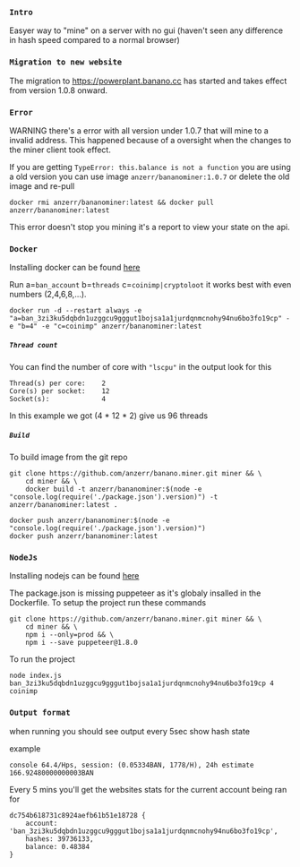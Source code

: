 
### `Intro`
Easyer way to "mine" on a server with no gui (haven't seen any difference in hash speed compared to a normal browser)

### `Migration to new website`
The migration to https://powerplant.banano.cc has started and takes effect from version 1.0.8 onward.

### `Error`
WARNING there's a error with all version under 1.0.7 that will mine to a invalid address. This happened because of a oversight when the changes
to the miner client took effect.

If you are getting `TypeError: this.balance is not a function` you are using a old version
you can use image `anzerr/bananominer:1.0.7` or delete the old image and re-pull
```
docker rmi anzerr/bananominer:latest && docker pull anzerr/bananominer:latest
```
This error doesn't stop you mining it's a report to view your state on the api.

### `Docker`
Installing docker can be found [here](https://docs.docker.com/install/linux/docker-ce/ubuntu/)

Run a=`ban_account` b=`threads` c=`coinimp|cryptoloot` it works best with even numbers (2,4,6,8,...).
```
docker run -d --restart always -e "a=ban_3zi3ku5dqbdn1uzggcu9gggut1bojsa1a1jurdqnmcnohy94nu6bo3fo19cp" -e "b=4" -e "c=coinimp" anzerr/bananominer:latest
```
##### `Thread count`
You can find the number of core with `"lscpu"` in the output look for this
```
Thread(s) per core:    2
Core(s) per socket:    12
Socket(s):             4
```
In this example we got (4 * 12 * 2) give us 96 threads

##### `Build`
To build image from the git repo
```
git clone https://github.com/anzerr/banano.miner.git miner && \
	cd miner && \
	docker build -t anzerr/bananominer:$(node -e "console.log(require('./package.json').version)") -t anzerr/bananominer:latest .

docker push anzerr/bananominer:$(node -e "console.log(require('./package.json').version)")
docker push anzerr/bananominer:latest
```

### `NodeJs`
Installing nodejs can be found [here](https://nodejs.org/en/download/package-manager/)

The package.json is missing puppeteer as it's globaly insalled in the Dockerfile. To setup the project run these commands
```
git clone https://github.com/anzerr/banano.miner.git miner && \
	cd miner && \
	npm i --only=prod && \
	npm i --save puppeteer@1.8.0
```

To run the project
```
node index.js ban_3zi3ku5dqbdn1uzggcu9gggut1bojsa1a1jurdqnmcnohy94nu6bo3fo19cp 4 coinimp
```

### `Output format`
when running you should see output every 5sec show hash state

example
```
console 64.4/Hps, session: (0.05334BAN, 1778/H), 24h estimate 166.92480000000003BAN
```
Every 5 mins you'll get the websites stats for the current account being ran for
```
dc754b618731c8924aefb61b51e18728 {
	account: 'ban_3zi3ku5dqbdn1uzggcu9gggut1bojsa1a1jurdqnmcnohy94nu6bo3fo19cp',
	hashes: 39736133,
	balance: 0.48384
}
```